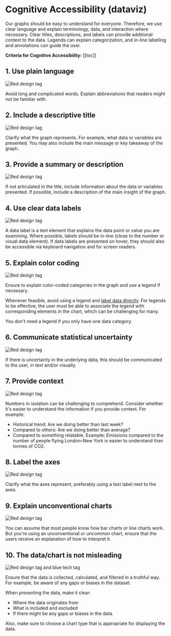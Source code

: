 # Cognitive Accessibility (dataviz)

Our graphs should be easy to understand for everyone. Therefore, we use clear language and explain terminology, data, and interaction where necessary. Clear titles, descriptions, and labels can provide additional context to the data. Legends can explain categorization, and in-line labelling and annotations can guide the user.

**Criteria for Cognitive Accessibility:**
[[toc]]

## 1. Use plain language
![Red design tag](/foundations/dataviz/tag-design.svg) 

Avoid long and complicated words. Explain abbreviations that readers might not be familiar with.

## 2. Include a descriptive title
![Red design tag](/foundations/dataviz/tag-design.svg) 

Clarify what the graph represents. For example, what data or variables are presented. You may also include the main message or key takeaway of the graph.

## 3. Provide a summary or description
![Red design tag](/foundations/dataviz/tag-design.svg) 

If not articulated in the title, include information about the data or variables presented. If possible, include a description of the main insight of the graph.

## 4. Use clear data labels
![Red design tag](/foundations/dataviz/tag-design.svg) 

A data label is a text element that explains the data point or value you are examining. Where possible, labels should be in-line (close to the number or visual data element). If data labels are presented on hover, they should also be accessible via keyboard navigation and for screen readers.

## 5. Explain color coding
![Red design tag](/foundations/dataviz/tag-design.svg) 

Ensure to explain color-coded categories in the graph and use a legend if necessary.

Whenever feasible, avoid using a legend and [label data directly](https://depictdatastudio.com/accessibility-quick-wins-remove-legends-and-directly-label/). For legends to be effective, the user must be able to associate the legend with corresponding elements in the chart, which can be challenging for many.

You don't need a legend if you only have one data category.

## 6. Communicate statistical uncertainty
![Red design tag](/foundations/dataviz/tag-design.svg) 

If there is uncertainty in the underlying data, this should be communicated to the user, in text and/or visually.

## 7. Provide context
![Red design tag](/foundations/dataviz/tag-design.svg) 

Numbers in isolation can be challenging to comprehend. Consider whether it's easier to understand the information if you provide context. For example:
- Historical trend: Are we doing better than last week?
- Compared to others: Are we doing better than average?
- Compared to something relatable. Example: Emissions compared to the number of people flying London–New York is easier to understand than tonnes of CO2.

## 8. Label the axes
![Red design tag](/foundations/dataviz/tag-design.svg) 

Clarify what the axes represent, preferably using a text label next to the axes.

## 9. Explain unconventional charts
![Red design tag](/foundations/dataviz/tag-design.svg) 

You can assume that most people know how bar charts or line charts work. But you're using an unconventional or uncommon chart, ensure that the users receive an explanation of how to interpret it.

## 10. The data/chart is not misleading
![Red design tag and blue tech tag](/foundations/dataviz/tag-design-and-tech.svg)

Ensure that the data is collected, calculated, and filtered in a truthful way. For example, be aware of any gaps or biases in the dataset.

When presenting the data, make it clear:
- Where the data originates from
- What is included and excluded
- If there might be any gaps or biases in the data.

Also, make sure to choose a chart type that is appropriate for displaying the data.